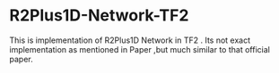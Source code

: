 # R2Plus1D-Network-TF2
This is implementation of R2Plus1D Network in TF2 . Its not exact implementation as mentioned in Paper ,but much similar to that official paper.
